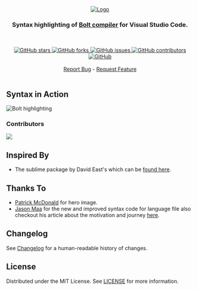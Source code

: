 <div align="center">
  <a href="https://github.com/smkamranqadri/vscode-bolt-language">
    <img src="https://raw.githubusercontent.com/smkamranqadri/vscode-bolt-language/master/images/logo.png" alt="Logo">
  </a>
</div>
<h3 align="center">Syntax highlighting of <a href="https://firebase.com/docs/security/bolt/quickstart.html">Bolt compiler</a> for Visual Studio Code.</h3>
<br>
<br />
<div align="center">
  <a href="https://github.com/smkamranqadri/vscode-bolt-language/stargazers">
    <img src="https://img.shields.io/github/stars/smkamranqadri/vscode-bolt-language?style=for-the-badge" alt="GitHub stars">
  </a>
  <a href="https://github.com/smkamranqadri/vscode-bolt-language/network/members">
    <img src="https://img.shields.io/github/forks/smkamranqadri/vscode-bolt-language?style=for-the-badge" alt="GitHub forks">
  </a>
  <a href="https://github.com/smkamranqadri/vscode-bolt-language/issues">
    <img src="https://img.shields.io/github/issues/smkamranqadri/vscode-bolt-language?style=for-the-badge" alt="GitHub issues">
  </a>
  <a href="https://github.com/smkamranqadri/vscode-bolt-language/graphs/contributors">
    <img src="https://img.shields.io/github/contributors/smkamranqadri/vscode-bolt-language?style=for-the-badge" alt="GitHub contributors">
  </a>
  <a href="https://github.com/smkamranqadri/vscode-bolt-language/blob/master/LICENSE">
    <img src="https://img.shields.io/github/license/smkamranqadri/vscode-bolt-language?style=for-the-badge" alt="GitHub">
  </a>
</div>
<br />
<div align="center">
  <a href="https://github.com/smkamranqadri/vscode-bolt-language/issues">Report Bug</a> - <a href="https://github.com/smkamranqadri/vscode-bolt-language/issues">Request Feature</a>
</div>
<br />

## Syntax in Action

![Bolt highlighting](images/bolt-syntax.png)

### Contributors

<a href="https://github.com/smkamranqadri/vscode-bolt-language/graphs/contributors">
  <img src="https://contributors-img.web.app/image?repo=smkamranqadri/vscode-bolt-language" />
</a>

## Inspired By

- The sublime package by David East's which can be [found here](https://github.com/davideast/bolt-sublime).

## Thanks To

- [Patrick McDonald](https://github.com/WhatsThatItsPat) for hero image.
- [Jason Maa](https://github.com/jasmaa) for the new and improved syntax code for language file also checkout his article about the motivation and journey [here](https://jasmaa.github.io/2020/03/29/vscode-bolt.html).

## Changelog

See [Changelog](CHANGELOG.md) for a human-readable history of changes.

## License

Distributed under the MIT License. See [LICENSE](LICENSE) for more information.
